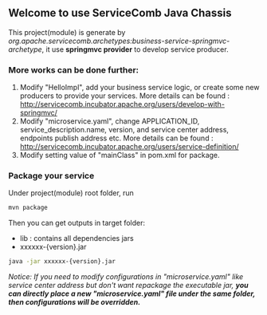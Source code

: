 ## Welcome to use ServiceComb Java Chassis
This project(module) is generate by *org.apache.servicecomb.archetypes:business-service-springmvc-archetype*, it use **springmvc provider** to develop service producer.  

### More works can be done further:
1. Modify "HelloImpl", add your business service logic, or create some new producers to provide your services. More details can be found : http://servicecomb.incubator.apache.org/users/develop-with-springmvc/
2. Modify "microservice.yaml", change APPLICATION_ID, service_description.name, version, and service center address, endpoints publish address etc. More details can be found : http://servicecomb.incubator.apache.org/users/service-definition/
3. Modify setting value of "mainClass" in pom.xml for package.

### Package your service
Under project(module) root folder, run 
```bash
mvn package
```
Then you can get outputs in target folder:   
- lib : contains all dependencies jars   
- xxxxxx-{version}.jar   
```bash
java -jar xxxxxx-{version}.jar
```
*Notice: If you need to modify configurations in "microservice.yaml" like service center address but don't want repackage the executable jar, **you can directly place a new "microservice.yaml" file under the same folder, then configurations will be overridden.***